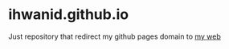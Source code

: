 # ihwanid.github.io

Just repository that redirect my github pages domain to [my web](https://ihwan.id)

